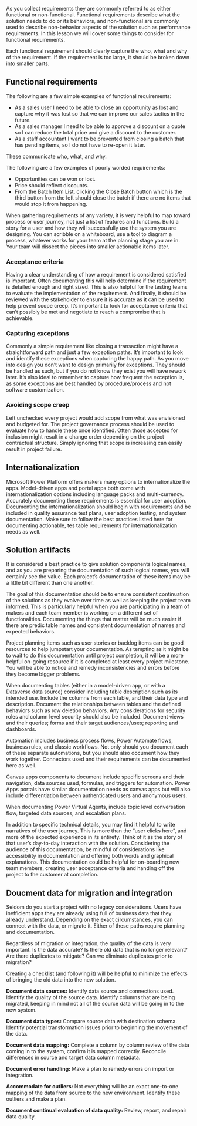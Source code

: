 As you collect requirements they are commonly referred to as either functional or non-functional. Functional requirements describe what the solution needs to do or its behaviors, and non-functional are commonly used to describe non-behavior aspects of the solution such as performance requirements. In this lesson we will cover some things to consider for functional requirements.

Each functional requirement should clearly capture the who, what and why of the requirement. If the requirement is too large, it should be broken down into smaller parts.

## Functional requirements

The following are a few simple examples of functional requirements:

 -  As a sales user I need to be able to close an opportunity as lost and capture why it was lost so that we can improve our sales tactics in the future.
 -  As a sales manager I need to be able to approve a discount on a quote so I can reduce the total price and give a discount to the customer.
 -  As a staff accountant I want to be prevented from closing a batch that has pending items, so I do not have to re-open it later.

These communicate who, what, and why.

The following are a few examples of poorly worded requirements:

 -  Opportunities can be won or lost.
 -  Price should reflect discounts.
 -  From the Batch Item List, clicking the Close Batch button which is the third button from the left should close the batch if there are no items that would stop it from happening.

When gathering requirements of any variety, it is very helpful to map toward process or user journey, not just a list of features and functions. Build a story for a user and how they will successfully use the system you are designing. You can scribble on a whiteboard, use a tool to diagram a process, whatever works for your team at the planning stage you are in. Your team will dissect the pieces into smaller actionable items later.

### Acceptance criteria

Having a clear understanding of how a requirement is considered satisfied is important. Often documenting this will help determine if the requirement is detailed enough and right sized. This is also helpful for the testing teams to evaluate the implementation of the requirement. And finally, it should be reviewed with the stakeholder to ensure it is accurate as it can be used to help prevent scope creep. It’s important to look for acceptance criteria that can’t possibly be met and negotiate to reach a compromise that is achievable.

### Capturing exceptions

Commonly a simple requirement like closing a transaction might have a straightforward path and just a few exception paths. It’s important to look and identify these exceptions when capturing the happy path. As you move into design you don’t want to design primarily for exceptions. They should be handled as such, but if you do not know they exist you will have rework later. It’s also ideal to remember to capture how frequent the exception is, as some exceptions are best handled by procedure/process and not software customization.

### Avoiding scope creep

Left unchecked every project would add scope from what was envisioned and budgeted for. The project governance process should be used to evaluate how to handle these once identified. Often those accepted for inclusion might result in a change order depending on the project contractual structure. Simply ignoring that scope is increasing can easily result in project failure.

## Internationalization

Microsoft Power Platform offers makers many options to internationalize the apps. Model-driven apps and portal apps both come with internationalization options including language packs and multi-currency. Accurately documenting these requirements is essential for user adoption. Documenting the internationalization should begin with requirements and be included in quality assurance test plans, user adoption testing, and system documentation. Make sure to follow the best practices listed here for documenting actionable, tes table requirements for internationalization needs as well.

## Solution artifacts

It is considered a best practice to give solution components logical names, and as you are preparing the documentation of such logical names, you will certainly see the value. Each project’s documentation of these items may be a little bit different than one another.

The goal of this documentation should be to ensure consistent continuation of the solutions as they evolve over time as well as keeping the project team informed. This is particularly helpful when you are participating in a team of makers and each team member is working on a different set of functionalities. Documenting the things that matter will be much easier if there are predic table names and consistent documentation of names and expected behaviors.

Project planning items such as user stories or backlog items can be good resources to help jumpstart your documentation. As tempting as it might be to wait to do this documentation until project completion, it will be a more helpful on-going resource if it is completed at least every project milestone. You will be able to notice and remedy inconsistencies and errors before they become bigger problems.

When documenting tables (either in a model-driven app, or with a Dataverse data source) consider including table description such as its intended use. Include the columns from each table, and their data type and description. Document the relationships between tables and the defined behaviors such as row deletion behaviors. Any considerations for security roles and column level security should also be included. Document views and their queries; forms and their target audiences/uses; reporting and dashboards.

Automation includes business process flows, Power Automate flows, business rules, and classic workflows. Not only should you document each of these separate automations, but you should also document how they work together. Connectors used and their requirements can be documented here as well.

Canvas apps components to document include specific screens and their navigation, data sources used, formulas, and triggers for automation. Power Apps portals have similar documentation needs as canvas apps but will also include differentiation between authenticated users and anonymous users.

When documenting Power Virtual Agents, include topic level conversation flow, targeted data sources, and escalation plans.

In addition to specific technical details, you may find it helpful to write narratives of the user journey. This is more than the “user clicks here”, and more of the expected experience in its entirety. Think of it as the story of that user’s day-to-day interaction with the solution. Considering the audience of this documentation, be mindful of considerations like accessibility in documentation and offering both words and graphical explanations. This documentation could be helpful for on-boarding new team members, creating user acceptance criteria and handing off the project to the customer at completion.

## Doucment data for migration and integration

Seldom do you start a project with no legacy considerations. Users have inefficient apps they are already using full of business data that they already understand. Depending on the exact circumstances, you can connect with the data, or migrate it. Either of these paths require planning and documentation.

Regardless of migration or integration, the quality of the data is very important. Is the data accurate? Is there old data that is no longer relevant? Are there duplicates to mitigate? Can we eliminate duplicates prior to migration?

Creating a checklist (and following it) will be helpful to minimize the effects of bringing the old data into the new solution.

**Document data sources:** Identify data source and connections used. Identify the quality of the source data. Identify columns that are being migrated, keeping in mind not all of the source data will be going in to the new system.

**Document data types:** Compare source data with destination schema. Identify potential transformation issues prior to beginning the movement of the data.

**Document data mapping:** Complete a column by column review of the data coming in to the system, confirm it is mapped correctly. Reconcile differences in source and target data column metadata.

**Document error handling:** Make a plan to remedy errors on import or integration.

**Accommodate for outliers:** Not everything will be an exact one-to-one mapping of the data from source to the new environment. Identify these outliers and make a plan.

**Document continual evaluation of data quality:** Review, report, and repair data quality.
